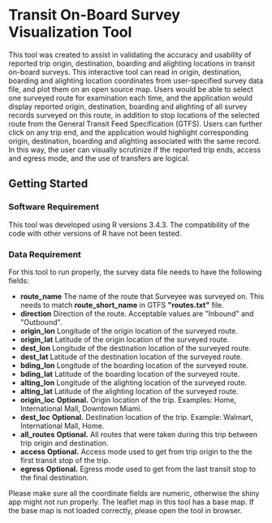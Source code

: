 # Transit On-Board Survey Visualization Tool

This tool was created to assist in validating the accuracy and usability of reported trip origin, destination, boarding and alighting locations in transit on-board surveys. This interactive tool can read in origin, destination, boarding and alighting location coordinates from user-specified survey data file, and plot them on an open source map. Users would be able to select one surveyed route for examination each time, and the application would display reported origin, destination, boarding and alighting of all survey records surveyed on this route, in addition to stop locations of the selected route from the General Transit Feed Specification (GTFS). Users can further click on any trip end, and the application would highlight corresponding origin, destination, boarding and alighting associated with the same record. In this way, the user can visually scrutinize if the reported trip ends, access and egress mode, and the use of transfers are logical. 

## Getting Started

### Software Requirement

This tool was developed using R versions 3.4.3. The compatibility of the code with other versions of R have not been tested.

### Data Requirement

For this tool to run properly, the survey data file needs to have the following fields:
- **route_name** The name of the route that Surveyee was surveyed on. This needs to match **route_short_name** in GTFS __"routes.txt"__ file.
- **direction** Direction of the route. Acceptable values are "Inbound" and "Outbound".
- **origin_lon** Longitude of the origin location of the surveyed route.
- **origin_lat** Latitude of the origin location of the surveyed route. 
- **dest_lon** Longitude of the destination location of the surveyed route.
- **dest_lat** Latitude of the destination location of the surveyed route.
- **bding_lon** Longitude of the boarding location of the surveyed route.
- **bding_lat** Latitude of the boarding location of the surveyed route. 
- **alting_lon** Longitude of the alighting location of the surveyed route.
- **alting_lat** Latitude of the alighting location of the surveyed route.
- **origin_loc** __Optional.__ Origin location of the trip. Examples: Home, International Mall, Downtown Miami. 
- **dest_loc** __Optional.__ Destination location of the trip. Example: Walmart, International Mall, Home. 
- **all_routes** __Optional.__ All routes that were taken during this trip between trip origin and destination.
- **access** __Optional.__ Access mode used to get from trip origin to the the first transit stop of the trip.
- **egress** __Optional.__ Egress mode used to get from the last transit stop to the final destination.

Please make sure all the coordinate fields are numeric, otherwise the shiny app might not run properly. The leaflet map in this tool has a base map. If the base map is not loaded correctly, please open the tool in browser.

